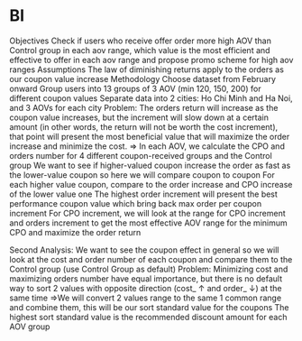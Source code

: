 # BI
Objectives
Check if users who receive offer order more high AOV than Control group in each aov range, which value is the most efficient and effective to offer in each aov range and propose promo scheme for high aov ranges
Assumptions
The law of diminishing returns apply to the orders as our coupon value increase
Methodology
Choose dataset from February onward
Group users into 13 groups of 3 AOV (min 120, 150, 200) for different coupon values
Separate data into 2 cities: Ho Chi Minh and Ha Noi, and 3 AOVs for each city
Problem: The orders return will increase as the coupon value increases, but the increment will slow down at a certain amount (in other words, the return will not be worth the cost increment), that point will present the most beneficial value that will maximize the order increase and minimize the cost.
=> In each AOV, we calculate the CPO and orders number for 4 different coupon-received groups  and the Control group 
We want to see if higher-valued coupon increase the order as fast as the lower-value coupon so here we will compare coupon to coupon
For each higher value coupon, compare to the order increase and CPO increase of the lower value one 
The highest order increment will present the best performance coupon value which bring back max order per coupon increment
For CPO increment, we will look at the range for CPO increment and orders increment to get the most effective AOV range for the minimum CPO and maximize the order return

Second Analysis:
We want to see the coupon effect in general so we will look at the cost and order number of each coupon and compare them to the Control group (use Control Group as default)
Problem: Minimizing cost and maximizing orders number have equal importance, but there is no default way to sort 2 values with opposite direction (cost_ ↑ and order_ ↓) at the same time
=>We will convert 2 values range to the same 1 common range and combine them, this will be our sort standard value for the coupons
The highest sort standard value is the recommended discount amount for each AOV group
